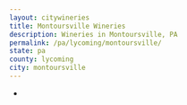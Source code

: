```yaml
---
layout: citywineries
title: Montoursville Wineries
description: Wineries in Montoursville, PA
permalink: /pa/lycoming/montoursville/
state: pa
county: lycoming
city: montoursville
---
```

-
